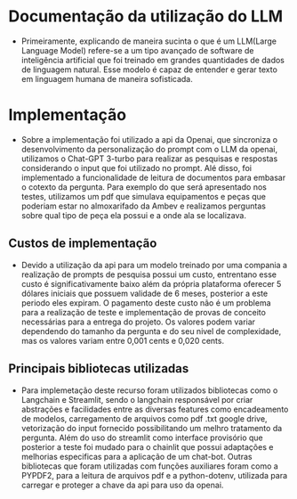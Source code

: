 # Documentação da utilização do LLM 
- Primeiramente, explicando de maneira sucinta o que é um LLM(Large Language Model) refere-se a um tipo avançado de software de inteligência artificial que foi treinado em grandes quantidades de dados de linguagem natural. Esse modelo é capaz de entender e gerar texto em linguagem humana de maneira sofisticada.

# Implementação 
- Sobre a implementação foi utilizado a api da Openai, que sincroniza o desenvolvimento da personalização do prompt com o LLM da openai, utilizamos o Chat-GPT 3-turbo para realizar as pesquisas e respostas considerando o input que foi utilizado no prompt. Alé disso, foi implementado a funcionalidade de leitura de documentos para embasar o cotexto da pergunta. Para exemplo do que será apresentado nos testes, utilizamos um pdf que simulava equipamentos e peças que poderiam estar no almoxarifado da Ambev e realizamos perguntas sobre qual tipo de peça ela possui e a onde ala se localizava. 
## Custos de implementação
- Devido a utilização da api para um modelo treinado por uma compania a realização de prompts de pesquisa possui um custo, entrentano esse custo é significativamente baixo além da própria plataforma oferecer 5 dólares iniciais que possuem validade de 6 meses, posterior a este periodo eles expiram. O pagamento deste custo não é um problema para a realização de teste e implementação de provas de conceito necessárias para a entrega do projeto. Os valores podem variar dependendo do tamanho da pergunta e do seu nivel de complexidade, mas os valores variam entre 0,001 cents e 0,020 cents.
## Principais bibliotecas utilizadas 
- Para implemetação deste recurso foram utilizados bibliotecas como o Langchain e Streamlit, sendo o langchain responsável por criar abstrações e facilidades entre as diversas features como encadeamento de modelos, carregamento de arquivos como pdf .txt google drive, vetorização do input fornecido possibilitando um melhro tratamento da pergunta. Além do uso do streamlit como interface provisório que posterior a teste foi mudado para o chainlit que possui adaptações e melhorias especificas para a aplicação de um chat-bot. Outras bibliotecas que foram utilizadas com funções auxiliares foram como a PYPDF2, para a leitura de arquivos pdf e a python-dotenv, utilizada para carregar e proteger a chave da api para uso da openai. 



